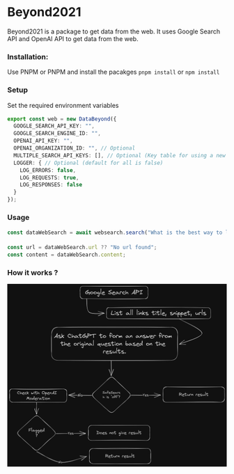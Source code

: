 # Beyond2021

Beyond2021 is a package to get data from the web. It uses Google Search API and OpenAI API to get data from the web.

### Installation:

Use PNPM or PNPM and install the pacakges `pnpm install` or `npm install`

### Setup

Set the required environment variables 
```ts
export const web = new DataBeyond({
  GOOGLE_SEARCH_API_KEY: "",
  GOOGLE_SEARCH_ENGINE_ID: "",
  OPENAI_API_KEY: "",
  OPENAI_ORGANIZATION_ID: "", // Optional
  MULTIPLE_SEARCH_API_KEYS: [], // Optional (Key table for using a new key if it is rate-limited)
  LOGGER: { // Optional (default for all is false)
    LOG_ERRORS: false,
    LOG_REQUESTS: true,
    LOG_RESPONSES: false
  }
});
```

### Usage

```ts
const dataWebSearch = await websearch.search("What is the best way to learn programming?");

const url = dataWebSearch.url ?? "No url found";
const content = dataWebSearch.content;
```

### How it works ?

![How it works](./HowItWorks.png)